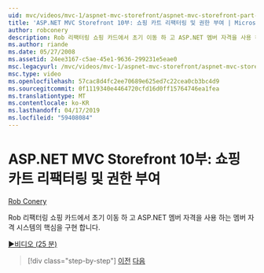 ```yaml
---
uid: mvc/videos/mvc-1/aspnet-mvc-storefront/aspnet-mvc-storefront-part-10-shopping-cart-refactor-and-authorization
title: 'ASP.NET MVC Storefront 10부: 쇼핑 카트 리팩터링 및 권한 부여 | Microsoft Docs'
author: robconery
description: Rob 리팩터링 쇼핑 카드에서 초기 이동 하 고 ASP.NET 멤버 자격을 사용 하는 멤버 자격 시스템의 핵심을 구현 합니다.
ms.author: riande
ms.date: 05/27/2008
ms.assetid: 24ee3167-c5ae-45e1-9636-299231e5eae0
msc.legacyurl: /mvc/videos/mvc-1/aspnet-mvc-storefront/aspnet-mvc-storefront-part-10-shopping-cart-refactor-and-authorization
msc.type: video
ms.openlocfilehash: 57cac8d4fc2ee70689e625ed7c22cea0cb3bc4d9
ms.sourcegitcommit: 0f1119340e4464720cfd16d0ff15764746ea1fea
ms.translationtype: MT
ms.contentlocale: ko-KR
ms.lasthandoff: 04/17/2019
ms.locfileid: "59408084"
---
```

# <a name="aspnet-mvc-storefront-part-10-shopping-cart-refactor-and-authorization"></a>ASP.NET MVC Storefront 10부: 쇼핑 카트 리팩터링 및 권한 부여

[Rob Conery](https://github.com/robconery)

Rob 리팩터링 쇼핑 카드에서 초기 이동 하 고 ASP.NET 멤버 자격을 사용 하는 멤버 자격 시스템의 핵심을 구현 합니다.

[&#9654;비디오 (25 분)](https://channel9.msdn.com/Blogs/ASP-NET-Site-Videos/aspnet-mvc-storefront-part-10-shopping-cart-refactor-and-authorization)

> [!div class="step-by-step"]
> [이전](aspnet-mvc-storefront-part-9-the-shopping-cart.md)
> [다음](aspnet-mvc-storefront-part-11-hooking-up-the-shopping-cart-and-using-components.md)
